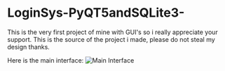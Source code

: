 # LoginSys-PyQT5andSQLite3-
This is the very first project of mine with GUI's so i really appreciate your support. This is the source of the project i made, please do not steal my design thanks.

Here is the main interface:
![Main Interface](../Capture.png)
